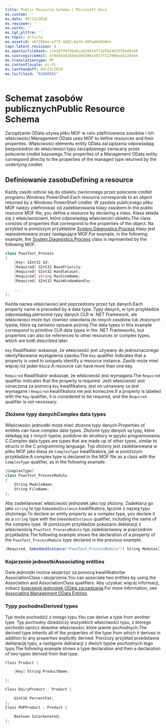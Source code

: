 ```yaml
---
title: Public Resource Schema | Microsoft Docs
ms.custom: ''
ms.date: 09/13/2016
ms.reviewer: ''
ms.suite: ''
ms.tgt_pltfrm: ''
ms.topic: article
ms.assetid: e67298ee-a773-4402-8afb-d97ad0e030e5
caps.latest.revision: 4
ms.openlocfilehash: c7e20ff0f36e8cab2d414ff2e5924b3359ad9c60
ms.sourcegitcommit: e7445ba8203da304286c591ff513900ad1c244a4
ms.translationtype: MT
ms.contentlocale: pl-PL
ms.lasthandoff: 04/23/2019
ms.locfileid: "62080581"
---
```

# <a name="public-resource-schema"></a><span data-ttu-id="7e036-102">Schemat zasobów publicznych</span><span class="sxs-lookup"><span data-stu-id="7e036-102">Public Resource Schema</span></span>

<span data-ttu-id="7e036-103">Zarządzanie OData używa pliku MOF w celu zdefiniowania zasobów i ich właściwości.</span><span class="sxs-lookup"><span data-stu-id="7e036-103">Management OData uses MOF to define resources and their properties.</span></span> <span data-ttu-id="7e036-104">Właściwości elementu entity OData zarządzania odpowiadają bezpośrednio do właściwości typu zarządzanego zwracany przez polecenie cmdlet bazowego.</span><span class="sxs-lookup"><span data-stu-id="7e036-104">The properties of a Management OData entity correspond directly to the properties of the managed type returned by the underlying cmdlet.</span></span>

## <a name="defining-a-resource"></a><span data-ttu-id="7e036-105">Definiowanie zasobu</span><span class="sxs-lookup"><span data-stu-id="7e036-105">Defining a resource</span></span>

<span data-ttu-id="7e036-106">Każdy zasób odnosi się do obiektu zwróconego przez polecenie cmdlet programu Windows PowerShell.</span><span class="sxs-lookup"><span data-stu-id="7e036-106">Each resource corresponds to an object returned by a Windows PowerShell cmdlet.</span></span> <span data-ttu-id="7e036-107">W zasobie publicznego pliku MOF należy zdefiniować od zadeklarowania klasy zasobem.</span><span class="sxs-lookup"><span data-stu-id="7e036-107">In the public resource MOF file, you define a resource by declaring a class.</span></span> <span data-ttu-id="7e036-108">Klasa składa się z właściwościami, które odpowiadają właściwości obiektu.</span><span class="sxs-lookup"><span data-stu-id="7e036-108">The class consists of properties that correspond to the properties of the object.</span></span> <span data-ttu-id="7e036-109">Na przykład w poniższym przykładzie [System.Diagnostics.Process](/dotnet/api/System.Diagnostics.Process) klasy jest reprezentowany przez następujące MOF.</span><span class="sxs-lookup"><span data-stu-id="7e036-109">For example, in the following example, the [System.Diagnostics.Process](/dotnet/api/System.Diagnostics.Process) class is represented by the following MOF.</span></span>

```csharp
class PswsTest_Process
{
    [Key] SInt32 Id;
    [Required] SInt32 BasePriority;
    [Required] SInt32 HandleCount;
    [Required] string MachineName;
    [Required] SInt32 MainWindowHandle;

    ...
};
```

<span data-ttu-id="7e036-110">Każda nazwa właściwości jest poprzedzony przez typ danych.</span><span class="sxs-lookup"><span data-stu-id="7e036-110">Each property name is preceded by a data type.</span></span> <span data-ttu-id="7e036-111">Typy danych, w tym przykładzie odpowiadają pierwotne typy danych CLR w .NET Framework, ale właściwości może być również odwołania do innych zasobów lub złożonych typów, które są zarówno opisane później.</span><span class="sxs-lookup"><span data-stu-id="7e036-111">The data types in this example correspond to primitive CLR data types in the .NET Frameworks, but properties can also be references to other resources or complex types, which are both described later.</span></span>

<span data-ttu-id="7e036-112">`Key` Kwalifikator wskazuje, że właściwość jest używany do jednoznacznego identyfikowania wystąpienia zasobu.</span><span class="sxs-lookup"><span data-stu-id="7e036-112">The `Key` qualifier indicates that a property is used to uniquely identify a resource instance.</span></span> <span data-ttu-id="7e036-113">Zasób może mieć więcej niż jeden klucz.</span><span class="sxs-lookup"><span data-stu-id="7e036-113">A resource can have more than one key.</span></span>

<span data-ttu-id="7e036-114">`Required` Kwalifikator wskazuje, że właściwość jest wymagana.</span><span class="sxs-lookup"><span data-stu-id="7e036-114">The `Required` qualifier indicates that the property is required.</span></span> <span data-ttu-id="7e036-115">Jeśli właściwość jest oznaczona za pomocą `Key` kwalifikatora, jest on uznawany za jest wymagane i `Required` kwalifikatora nie jest konieczne.</span><span class="sxs-lookup"><span data-stu-id="7e036-115">If a property is labeled with the `Key` qualifier, it is considered to be required, and the `Required` qualifier is not necessary.</span></span>

### <a name="complex-data-types"></a><span data-ttu-id="7e036-116">Złożone typy danych</span><span class="sxs-lookup"><span data-stu-id="7e036-116">Complex data types</span></span>

<span data-ttu-id="7e036-117">Właściwości jednostki może mieć złożone typy danych.</span><span class="sxs-lookup"><span data-stu-id="7e036-117">Properties of entities can have complex data types.</span></span> <span data-ttu-id="7e036-118">Złożone typy danych są typy, które składają się z innych typów, podobne do struktury w języku programowania C.</span><span class="sxs-lookup"><span data-stu-id="7e036-118">Complex data types are types that are made up of other types, similar to structs in the C programming language.</span></span> <span data-ttu-id="7e036-119">Typ złożony jest zadeklarowana w pliku MOF jako klasa ze `ComplexType` kwalifikatora, jak w poniższym przykładzie.</span><span class="sxs-lookup"><span data-stu-id="7e036-119">A complex type is declared in the MOF file as a class with the `ComplexType` qualifier, as in the following example.</span></span>

```csharp
[ComplexType]
class PswsTest_ProcessModule
{
    String ModuleName;
    String FileName;
};
```

<span data-ttu-id="7e036-120">Aby zadeklarować właściwość jednostek jako typ złożony, Zadeklaruj go jako `string` to typ `EmbeddedInstance` kwalifikatora, łącznie z nazwą typu złożonego.</span><span class="sxs-lookup"><span data-stu-id="7e036-120">To declare an entity property as a complex type, you declare it as a `string` type with the `EmbeddedInstance` qualifier, including the name of the complex type.</span></span> <span data-ttu-id="7e036-121">W poniższym przykładzie pokazano deklaracji z właściwością `PswsTest_ProcessModule` typ zadeklarowany w poprzednim przykładzie.</span><span class="sxs-lookup"><span data-stu-id="7e036-121">The following example shows the declaration of a property of the `PswsTest_ProcessModule` type declared in the previous example.</span></span>

```csharp
[Required, EmbeddedInstance("PswsTest_ProcessModule")] String Modules[];
```

### <a name="associating-entities"></a><span data-ttu-id="7e036-122">Kojarzenie jednostki</span><span class="sxs-lookup"><span data-stu-id="7e036-122">Associating entities</span></span>

<span data-ttu-id="7e036-123">Dwie jednostki można skojarzyć za pomocą kwalifikatorów AssociationClass i skojarzenia.</span><span class="sxs-lookup"><span data-stu-id="7e036-123">You can associate two entities by using the Association and AssociationClass qualifiers.</span></span> <span data-ttu-id="7e036-124">Aby uzyskać więcej informacji, zobacz [kojarzenie jednostek OData zarządzania](./associating-management-odata-entities.md).</span><span class="sxs-lookup"><span data-stu-id="7e036-124">For more information, see [Associating Management OData Entities](./associating-management-odata-entities.md).</span></span>

### <a name="derived-types"></a><span data-ttu-id="7e036-125">Typy pochodne</span><span class="sxs-lookup"><span data-stu-id="7e036-125">Derived types</span></span>

<span data-ttu-id="7e036-126">Typ może pochodzić z innego typu.</span><span class="sxs-lookup"><span data-stu-id="7e036-126">You can derive a type from another type.</span></span> <span data-ttu-id="7e036-127">Typ pochodny dziedziczy wszystkich właściwości typu, z którego pochodzi oprócz dowolne właściwości, które jawnie pochodnych.</span><span class="sxs-lookup"><span data-stu-id="7e036-127">The derived type inherits all of the properties of the type from which it derives in addition to any properties explicitly derived.</span></span> <span data-ttu-id="7e036-128">Poniższy przykład przedstawia deklarację typu, a następnie deklaracji z dwóch typów pochodnych tego typu.</span><span class="sxs-lookup"><span data-stu-id="7e036-128">The following example shows a type declaration and then a declaration of two types derived from that type.</span></span>

```csharp
Class Product {

    [Key] String ProductName;

};

Class DairyProduct : Product {

    Uint16 PercentFat;
};
Class POPProduct : Product {

    Boolean IsCarbonated;
};
```